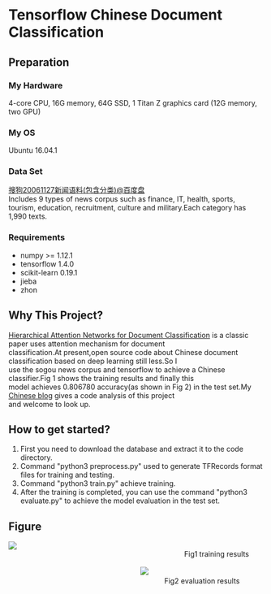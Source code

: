 # Tensorflow Chinese Document Classification
## Preparation
### My Hardware
4-core CPU, 16G memory, 64G SSD, 1 Titan Z graphics card (12G memory, two GPU)
### My OS
Ubuntu 16.04.1
### Data Set
[搜狗20061127新闻语料(包含分类)@百度盘](https://pan.baidu.com/s/1bnhXX6Z)<br> 
Includes 9 types of news corpus such as finance, IT, health, sports, tourism, education, recruitment, culture and military.Each category has 1,990 texts.
### Requirements
* numpy >= 1.12.1<br>
* tensorflow 1.4.0<br>
* scikit-learn 0.19.1<br>
* jieba<br>
* zhon
## Why This Project?
[Hierarchical Attention Networks for Document Classification](http://www.aclweb.org/anthology/N16-1174) is a classic paper uses attention mechanism for document<br> classification.At present,open source code about Chinese document classification based on deep learning still less.So I<br> use the sogou news corpus and tensorflow to achieve a Chinese classifier.Fig 1 shows the training results and finally this<br> model achieves 0.806780 accuracy(as shown in Fig 2) in the test set.My [Chinese blog](http://blog.yeliangli.com/?p=41&preview=true) gives a code analysis of this project <br>and welcome to look up.
## How to get started?
1. First you need to download the database and extract it to the code directory.<br>
2. Command "python3 preprocess.py" used to generate TFRecords format files for training and testing.<br>
3. Command "python3 train.py" achieve training.<br>
4. After the training is completed, you can use the command "python3 evaluate.py" to achieve the model evaluation in the
  test set.
## Figure
![](https://github.com/YeliangLi/tensorflow-Chinese-document-classification/raw/master/picture/trainingResults.png)<br>
&nbsp;&nbsp; &nbsp;&nbsp;&nbsp;&nbsp;&nbsp;&nbsp;&nbsp;&nbsp; &nbsp;&nbsp;&nbsp;&nbsp;&nbsp;&nbsp;&nbsp;&nbsp;&nbsp; &nbsp;&nbsp;&nbsp;&nbsp;&nbsp;&nbsp;&nbsp;&nbsp; &nbsp;&nbsp;&nbsp;&nbsp;&nbsp;&nbsp;&nbsp;&nbsp;&nbsp; &nbsp;&nbsp;&nbsp;&nbsp;&nbsp;&nbsp;&nbsp;&nbsp; &nbsp;&nbsp;&nbsp;&nbsp;&nbsp;&nbsp;&nbsp;&nbsp;&nbsp; &nbsp;&nbsp;&nbsp;&nbsp;&nbsp;&nbsp;&nbsp;&nbsp; &nbsp;&nbsp;&nbsp;&nbsp;&nbsp;&nbsp;&nbsp;&nbsp;&nbsp; &nbsp;&nbsp;&nbsp;&nbsp;&nbsp;&nbsp;&nbsp;&nbsp; Fig1 training results<br><br>
&nbsp;&nbsp; &nbsp;&nbsp;&nbsp;&nbsp;&nbsp;&nbsp;&nbsp;&nbsp; &nbsp;&nbsp;&nbsp;&nbsp;&nbsp;&nbsp;&nbsp;&nbsp;&nbsp; &nbsp;&nbsp; &nbsp;&nbsp;&nbsp;&nbsp;&nbsp;&nbsp;&nbsp;&nbsp; &nbsp;&nbsp;&nbsp;&nbsp;&nbsp;&nbsp;&nbsp;&nbsp;&nbsp; &nbsp;&nbsp; &nbsp;&nbsp;&nbsp;&nbsp;&nbsp;&nbsp;&nbsp;&nbsp; &nbsp;&nbsp;&nbsp;&nbsp;&nbsp;&nbsp;&nbsp;&nbsp;&nbsp; 
![](https://github.com/YeliangLi/tensorflow-Chinese-document-classification/raw/master/picture/evaluationResult.png)<br>
&nbsp;&nbsp; &nbsp;&nbsp;&nbsp;&nbsp;&nbsp;&nbsp;&nbsp;&nbsp; &nbsp;&nbsp;&nbsp;&nbsp;&nbsp;&nbsp;&nbsp;&nbsp;&nbsp; &nbsp;&nbsp; &nbsp;&nbsp;&nbsp;&nbsp;&nbsp;&nbsp;&nbsp;&nbsp; &nbsp;&nbsp;&nbsp;&nbsp;&nbsp;&nbsp;&nbsp;&nbsp;&nbsp; &nbsp;&nbsp; &nbsp;&nbsp;&nbsp;&nbsp;&nbsp;&nbsp;&nbsp;&nbsp; &nbsp;&nbsp;&nbsp;&nbsp;&nbsp;&nbsp;&nbsp;&nbsp;&nbsp;&nbsp;&nbsp;&nbsp;&nbsp;&nbsp;&nbsp;&nbsp;&nbsp;&nbsp;&nbsp;&nbsp;&nbsp;
Fig2 evaluation results
                                  
